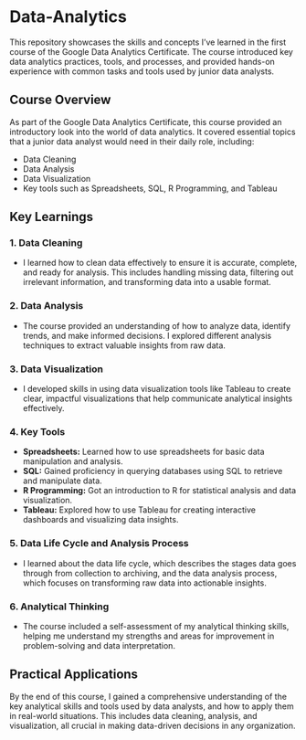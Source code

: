 # Data-Analytics

This repository showcases the skills and concepts I’ve learned in the first course of the Google Data Analytics Certificate. The course introduced key data analytics practices, tools, and processes, and provided hands-on experience with common tasks and tools used by junior data analysts.

## Course Overview

As part of the Google Data Analytics Certificate, this course provided an introductory look into the world of data analytics. It covered essential topics that a junior data analyst would need in their daily role, including:

- Data Cleaning
- Data Analysis
- Data Visualization
- Key tools such as Spreadsheets, SQL, R Programming, and Tableau

## Key Learnings

### 1. **Data Cleaning**
   - I learned how to clean data effectively to ensure it is accurate, complete, and ready for analysis. This includes handling missing data, filtering out irrelevant information, and transforming data into a usable format.

### 2. **Data Analysis**
   - The course provided an understanding of how to analyze data, identify trends, and make informed decisions. I explored different analysis techniques to extract valuable insights from raw data.

### 3. **Data Visualization**
   - I developed skills in using data visualization tools like Tableau to create clear, impactful visualizations that help communicate analytical insights effectively.

### 4. **Key Tools**
   - **Spreadsheets:** Learned how to use spreadsheets for basic data manipulation and analysis.
   - **SQL:** Gained proficiency in querying databases using SQL to retrieve and manipulate data.
   - **R Programming:** Got an introduction to R for statistical analysis and data visualization.
   - **Tableau:** Explored how to use Tableau for creating interactive dashboards and visualizing data insights.

### 5. **Data Life Cycle and Analysis Process**
   - I learned about the data life cycle, which describes the stages data goes through from collection to archiving, and the data analysis process, which focuses on transforming raw data into actionable insights.

### 6. **Analytical Thinking**
   - The course included a self-assessment of my analytical thinking skills, helping me understand my strengths and areas for improvement in problem-solving and data interpretation.

## Practical Applications

By the end of this course, I gained a comprehensive understanding of the key analytical skills and tools used by data analysts, and how to apply them in real-world situations. This includes data cleaning, analysis, and visualization, all crucial in making data-driven decisions in any organization.
